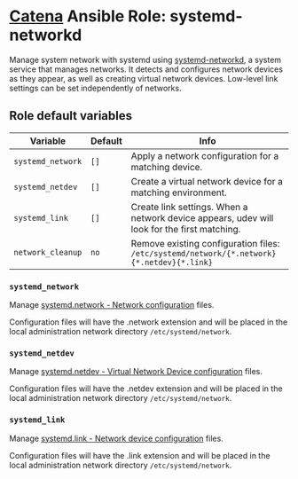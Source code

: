 # [Catena](https://github.com/alysoid/catena) Ansible Role: systemd-networkd

Manage system network with systemd using [systemd-networkd](https://man.archlinux.org/man/systemd-networkd.8.en), a system service that manages networks. It detects and configures network devices as they appear, as well as creating virtual network devices. Low-level link settings can be set independently of networks.

## Role default variables

| Variable          | Default | Info                                                                                        |
| ----------------- | ------- | ------------------------------------------------------------------------------------------- |
| `systemd_network` | `[]`    | Apply a network configuration for a matching device.                                        |
| `systemd_netdev`  | `[]`    | Create a virtual network device for a matching environment.                                 |
| `systemd_link`    | `[]`    | Create link settings. When a network device appears, udev will look for the first matching. |
| `network_cleanup` | `no`    | Remove existing configuration files: `/etc/systemd/network/{*.network}{*.netdev}{*.link}`   |

### `systemd_network`

Manage [systemd.network - Network configuration](https://man.archlinux.org/man/systemd.network.5) files.

Configuration files will have the .network extension and will be placed in the local administration network directory `/etc/systemd/network`.

### `systemd_netdev`

Manage [systemd.netdev - Virtual Network Device configuration](https://man.archlinux.org/man/systemd.netdev.5) files.

Configuration files will have the .netdev extension and will be placed in the local administration network directory `/etc/systemd/network`.

### `systemd_link`

Manage [systemd.link - Network device configuration](https://man.archlinux.org/man/systemd.link.5) files.

Configuration files will have the .link extension and will be placed in the local administration network directory `/etc/systemd/network`.
